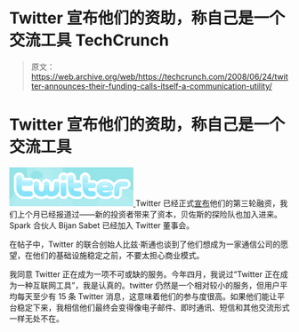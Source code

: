 # Twitter 宣布他们的资助，称自己是一个交流工具 TechCrunch

> 原文：<https://web.archive.org/web/https://techcrunch.com/2008/06/24/twitter-announces-their-funding-calls-itself-a-communication-utility/>

# Twitter 宣布他们的资助，称自己是一个交流工具

[![](img/10d6c984471951c707de38004f6e6ce4.png) ](https://web.archive.org/web/20230205040232/http://www.crunchbase.com/company/twitter) Twitter 已经正式[宣布](https://web.archive.org/web/20230205040232/http://blog.twitter.com/2008/06/welcoming-bijan-and-jeff.html)他们的第三轮融资，我们上个月已经报道过——新的投资者带来了资本，贝佐斯的探险队也加入进来。Spark 合伙人 Bijan Sabet 已经加入 Twitter 董事会。

在帖子中，Twitter 的联合创始人比兹·斯通也谈到了他们想成为一家通信公司的愿望，在他们的基础设施稳定之前，不要太担心商业模式。

我同意 Twitter 正在成为一项不可或缺的服务。今年四月，我说过“Twitter 正在成为一种互联网工具”，我是认真的。twitter 仍然是一个相对较小的服务，但用户平均每天至少有 15 条 Twitter 消息，这意味着他们的参与度很高。如果他们能让平台稳定下来，我相信他们最终会变得像电子邮件、即时通讯、短信和其他交流形式一样无处不在。